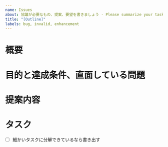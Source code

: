 ```yaml
---
name: Issues
about: 協議が必要なもの、提案、要望を書きましょう - Please summarize your tasks.
title: "[Outline]"
labels: bug, invalid, enhancement
---
```

# 概要

# 目的と達成条件、直面している問題

# 提案内容

# タスク
- [ ] 細かいタスクに分解できているなら書き出す
